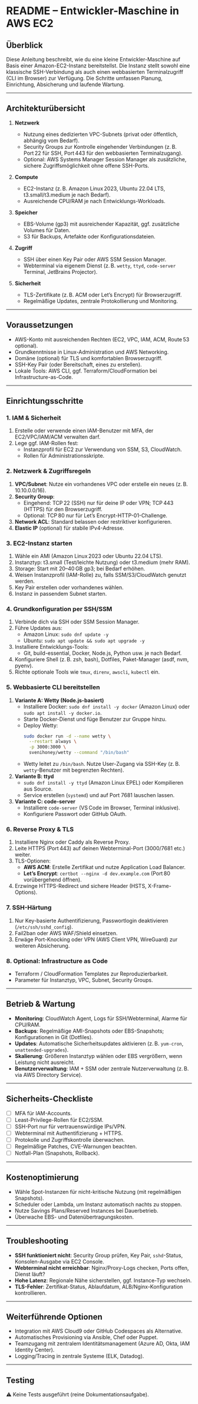 # README – Entwickler-Maschine in AWS EC2

## Überblick
Diese Anleitung beschreibt, wie du eine kleine Entwickler-Maschine auf Basis einer Amazon-EC2-Instanz bereitstellst. Die Instanz stellt sowohl eine klassische SSH-Verbindung als auch einen webbasierten Terminalzugriff (CLI im Browser) zur Verfügung. Die Schritte umfassen Planung, Einrichtung, Absicherung und laufende Wartung.

---

## Architekturübersicht

1. **Netzwerk**
   - Nutzung eines dedizierten VPC-Subnets (privat oder öffentlich, abhängig vom Bedarf).
   - Security Groups zur Kontrolle eingehender Verbindungen (z. B. Port 22 für SSH, Port 443 für den webbasierten Terminalzugang).
   - Optional: AWS Systems Manager Session Manager als zusätzliche, sichere Zugriffsmöglichkeit ohne offene SSH-Ports.

2. **Compute**
   - EC2-Instanz (z. B. Amazon Linux 2023, Ubuntu 22.04 LTS, t3.small/t3.medium je nach Bedarf).
   - Ausreichende CPU/RAM je nach Entwicklungs-Workloads.

3. **Speicher**
   - EBS-Volume (gp3) mit ausreichender Kapazität, ggf. zusätzliche Volumes für Daten.
   - S3 für Backups, Artefakte oder Konfigurationsdateien.

4. **Zugriff**
   - SSH über einen Key Pair oder AWS SSM Session Manager.
   - Webterminal via eigenem Dienst (z. B. `wetty`, `ttyd`, `code-server` Terminal, JetBrains Projector).

5. **Sicherheit**
   - TLS-Zertifikate (z. B. ACM oder Let’s Encrypt) für Browserzugriff.
   - Regelmäßige Updates, zentrale Protokollierung und Monitoring.

---

## Voraussetzungen

- AWS-Konto mit ausreichenden Rechten (EC2, VPC, IAM, ACM, Route 53 optional).
- Grundkenntnisse in Linux-Administration und AWS Networking.
- Domäne (optional) für TLS und komfortablen Browserzugriff.
- SSH-Key Pair (oder Bereitschaft, eines zu erstellen).
- Lokale Tools: AWS CLI, ggf. Terraform/CloudFormation bei Infrastructure-as-Code.

---

## Einrichtungsschritte

### 1. IAM & Sicherheit
1. Erstelle oder verwende einen IAM-Benutzer mit MFA, der EC2/VPC/IAM/ACM verwalten darf.
2. Lege ggf. IAM-Rollen fest:
   - Instanzprofil für EC2 zur Verwendung von SSM, S3, CloudWatch.
   - Rollen für Administrationsskripte.

### 2. Netzwerk & Zugriffsregeln
1. **VPC/Subnet**: Nutze ein vorhandenes VPC oder erstelle ein neues (z. B. 10.10.0.0/16).
2. **Security Group**:
   - Eingehend: TCP 22 (SSH) nur für deine IP oder VPN; TCP 443 (HTTPS) für den Browserzugriff.
   - Optional: TCP 80 nur für Let’s Encrypt-HTTP-01-Challenge.
3. **Network ACL**: Standard belassen oder restriktiver konfigurieren.
4. **Elastic IP** (optional) für stabile IPv4-Adresse.

### 3. EC2-Instanz starten
1. Wähle ein AMI (Amazon Linux 2023 oder Ubuntu 22.04 LTS).
2. Instanztyp: t3.small (Test/leichte Nutzung) oder t3.medium (mehr RAM).
3. Storage: Start mit 20–40 GB gp3; bei Bedarf erhöhen.
4. Weisen Instanzprofil (IAM-Rolle) zu, falls SSM/S3/CloudWatch genutzt werden.
5. Key Pair erstellen oder vorhandenes wählen.
6. Instanz in passendem Subnet starten.

### 4. Grundkonfiguration per SSH/SSM
1. Verbinde dich via SSH oder SSM Session Manager.
2. Führe Updates aus:
   - Amazon Linux: `sudo dnf update -y`
   - Ubuntu: `sudo apt update && sudo apt upgrade -y`
3. Installiere Entwicklungs-Tools:
   - Git, build-essential, Docker, Node.js, Python usw. je nach Bedarf.
4. Konfiguriere Shell (z. B. zsh, bash), Dotfiles, Paket-Manager (asdf, nvm, pyenv).
5. Richte optionale Tools wie `tmux`, `direnv`, `awscli`, `kubectl` ein.

### 5. Webbasierte CLI bereitstellen
1. **Variante A: Wetty (Node.js-basiert)**
   - Installiere Docker: `sudo dnf install -y docker` (Amazon Linux) oder `sudo apt install -y docker.io`.
   - Starte Docker-Dienst und füge Benutzer zur Gruppe hinzu.
   - Deploy Wetty:
     ```bash
     sudo docker run -d --name wetty \
       --restart always \
       -p 3000:3000 \
       svenihoney/wetty --command "/bin/bash"
     ```
   - Wetty leitet zu `/bin/bash`. Nutze User-Zugang via SSH-Key (z. B. `wetty`-Benutzer mit begrenzten Rechten).
2. **Variante B: ttyd**
   - `sudo dnf install -y ttyd` (Amazon Linux EPEL) oder Kompilieren aus Source.
   - Service erstellen (`systemd`) und auf Port 7681 lauschen lassen.
3. **Variante C: code-server**
   - Installiere `code-server` (VS Code im Browser, Terminal inklusive).
   - Konfiguriere Passwort oder GitHub OAuth.

### 6. Reverse Proxy & TLS
1. Installiere Nginx oder Caddy als Reverse Proxy.
2. Leite HTTPS (Port 443) auf deinen Webterminal-Port (3000/7681 etc.) weiter.
3. TLS-Optionen:
   - **AWS ACM**: Erstelle Zertifikat und nutze Application Load Balancer.
   - **Let’s Encrypt**: `certbot --nginx -d dev.example.com` (Port 80 vorübergehend öffnen).
4. Erzwinge HTTPS-Redirect und sichere Header (HSTS, X-Frame-Options).

### 7. SSH-Härtung
1. Nur Key-basierte Authentifizierung, Passwortlogin deaktivieren (`/etc/ssh/sshd_config`).
2. Fail2ban oder AWS WAF/Shield einsetzen.
3. Erwäge Port-Knocking oder VPN (AWS Client VPN, WireGuard) zur weiteren Absicherung.

### 8. Optional: Infrastructure as Code
- Terraform / CloudFormation Templates zur Reproduzierbarkeit.
- Parameter für Instanztyp, VPC, Subnet, Security Groups.

---

## Betrieb & Wartung

- **Monitoring**: CloudWatch Agent, Logs für SSH/Webterminal, Alarme für CPU/RAM.
- **Backups**: Regelmäßige AMI-Snapshots oder EBS-Snapshots; Konfigurationen in Git (Dotfiles).
- **Updates**: Automatische Sicherheitsupdates aktivieren (z. B. `yum-cron`, `unattended-upgrades`).
- **Skalierung**: Größeren Instanztyp wählen oder EBS vergrößern, wenn Leistung nicht ausreicht.
- **Benutzerverwaltung**: IAM + SSM oder zentrale Nutzerverwaltung (z. B. via AWS Directory Service).

---

## Sicherheits-Checkliste

- [ ] MFA für IAM-Accounts.
- [ ] Least-Privilege-Rollen für EC2/SSM.
- [ ] SSH-Port nur für vertrauenswürdige IPs/VPN.
- [ ] Webterminal mit Authentifizierung + HTTPS.
- [ ] Protokolle und Zugriffskontrolle überwachen.
- [ ] Regelmäßige Patches, CVE-Warnungen beachten.
- [ ] Notfall-Plan (Snapshots, Rollback).

---

## Kostenoptimierung

- Wähle Spot-Instanzen für nicht-kritische Nutzung (mit regelmäßigen Snapshots).
- Scheduler oder Lambda, um Instanz automatisch nachts zu stoppen.
- Nutze Savings Plans/Reserved Instances bei Dauerbetrieb.
- Überwache EBS- und Datenübertragungskosten.

---

## Troubleshooting

- **SSH funktioniert nicht**: Security Group prüfen, Key Pair, `sshd`-Status, Konsolen-Ausgabe via EC2 Console.
- **Webterminal nicht erreichbar**: Nginx/Proxy-Logs checken, Ports offen, Dienst läuft?
- **Hohe Latenz**: Regionale Nähe sicherstellen, ggf. Instance-Typ wechseln.
- **TLS-Fehler**: Zertifikat-Status, Ablaufdatum, ALB/Nginx-Konfiguration kontrollieren.

---

## Weiterführende Optionen

- Integration mit AWS Cloud9 oder GitHub Codespaces als Alternative.
- Automatisches Provisioning via Ansible, Chef oder Puppet.
- Teamzugang mit zentralem Identitätsmanagement (Azure AD, Okta, IAM Identity Center).
- Logging/Tracing in zentrale Systeme (ELK, Datadog).

---

## Testing
⚠️ Keine Tests ausgeführt (reine Dokumentationsaufgabe).
